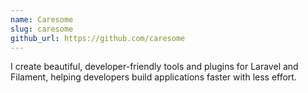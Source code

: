 ```yaml
---
name: Caresome
slug: caresome
github_url: https://github.com/caresome
---
```


I create beautiful, developer-friendly tools and plugins for Laravel and Filament, helping developers build applications faster with less effort.

